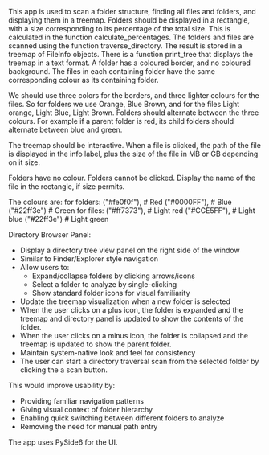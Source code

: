  This app is used to scan a folder structure, finding all files and folders, and displaying them in a treemap.
 Folders should be displayed in a rectangle, with a size corresponding to its percentage of the total size. This is calculated in the function calculate_percentages.
 The folders and files are scanned using the function traverse_directory. The result is stored in a treemap of FileInfo objects.
 There is a function print_tree that displays the treemap in a text format.
 A folder has a coloured border, and no coloured background.
 The files in each containing folder have the same corresponding colour as its containing folder.

 We should use three colors for the borders, and three lighter colours for the files. So for folders we use Orange, Blue Brown, and for the files Light orange, Light Blue, Light Brown.
 Folders should alternate between the three colours. For example if a parent folder is red, its child folders should alternate between blue and green.

 The treemap should be interactive. When a file is clicked, the path of the file is displayed in the info label, plus the size of the file in MB or GB depending on it size.

 Folders have no colour. Folders cannot be clicked.
 Display the name of the file in the rectangle, if size permits.

 The colours are:
    for folders:
        ("#fe0f0f"),  # Red
        ("#0000FF"),  # Blue
        ("#22ff3e")   # Green
    for files:
        ("#ff7373"),  # Light red
        ("#CCE5FF"),  # Light blue
        ("#22ff3e")   # Light green

Directory Browser Panel:
- Display a directory tree view panel on the right side of the window
- Similar to Finder/Explorer style navigation
- Allow users to:
  - Expand/collapse folders by clicking arrows/icons
  - Select a folder to analyze by single-clicking
  - Show standard folder icons for visual familiarity
- Update the treemap visualization when a new folder is selected
- When the user clicks on a plus icon, the folder is expanded and the treemap and directory panel is updated to show the contents of the folder.
- When the user clicks on a minus icon, the folder is collapsed and the treemap is updated to show the parent folder.
- Maintain system-native look and feel for consistency
- The user can start a directory traversal scan from the selected folder by clicking the a scan button.

This would improve usability by:
- Providing familiar navigation patterns
- Giving visual context of folder hierarchy
- Enabling quick switching between different folders to analyze
- Removing the need for manual path entry

The app uses PySide6 for the UI.